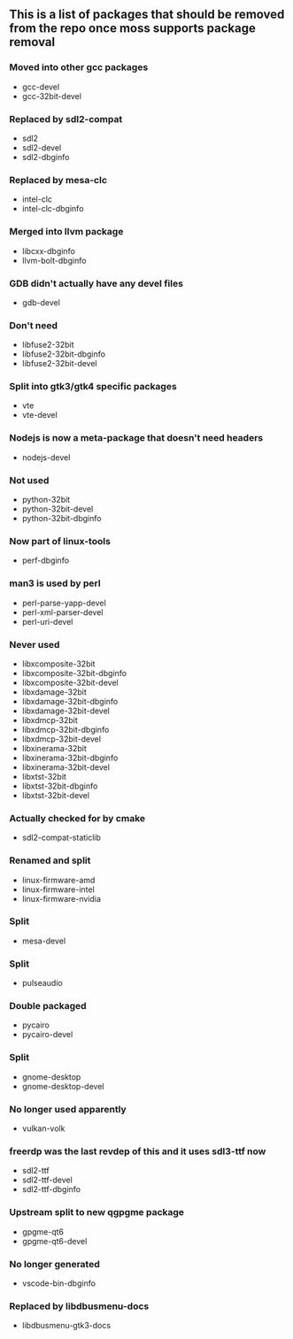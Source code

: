 ## This is a list of packages that should be removed from the repo once moss supports package removal

### Moved into other gcc packages
- gcc-devel
- gcc-32bit-devel

### Replaced by sdl2-compat
- sdl2
- sdl2-devel
- sdl2-dbginfo

### Replaced by mesa-clc
- intel-clc
- intel-clc-dbginfo

### Merged into llvm package
- libcxx-dbginfo
- llvm-bolt-dbginfo

### GDB didn't actually have any devel files
- gdb-devel

### Don't need
- libfuse2-32bit
- libfuse2-32bit-dbginfo
- libfuse2-32bit-devel

### Split into gtk3/gtk4 specific packages
- vte
- vte-devel

### Nodejs is now a meta-package that doesn't need headers
- nodejs-devel

### Not used
- python-32bit
- python-32bit-devel
- python-32bit-dbginfo

### Now part of linux-tools
- perf-dbginfo

### man3 is used by perl
- perl-parse-yapp-devel
- perl-xml-parser-devel
- perl-uri-devel

### Never used
- libxcomposite-32bit
- libxcomposite-32bit-dbginfo
- libxcomposite-32bit-devel
- libxdamage-32bit
- libxdamage-32bit-dbginfo
- libxdamage-32bit-devel
- libxdmcp-32bit
- libxdmcp-32bit-dbginfo
- libxdmcp-32bit-devel
- libxinerama-32bit
- libxinerama-32bit-dbginfo
- libxinerama-32bit-devel
- libxtst-32bit
- libxtst-32bit-dbginfo
- libxtst-32bit-devel

### Actually checked for by cmake
- sdl2-compat-staticlib

### Renamed and split
- linux-firmware-amd
- linux-firmware-intel
- linux-firmware-nvidia

### Split
- mesa-devel

### Split
- pulseaudio

### Double packaged
- pycairo
- pycairo-devel

### Split
- gnome-desktop
- gnome-desktop-devel

### No longer used apparently
- vulkan-volk

### freerdp was the last revdep of this and it uses sdl3-ttf now
- sdl2-ttf
- sdl2-ttf-devel
- sdl2-ttf-dbginfo

### Upstream split to new qgpgme package
- gpgme-qt6
- gpgme-qt6-devel

### No longer generated
- vscode-bin-dbginfo

### Replaced by libdbusmenu-docs
- libdbusmenu-gtk3-docs
